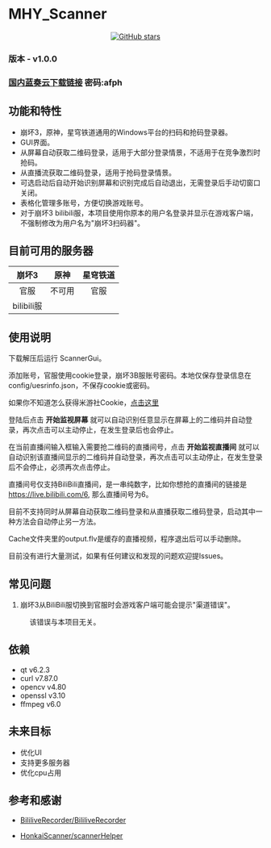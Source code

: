 # MHY_Scanner

<div align="center">

[![GitHub stars](https://img.shields.io/github/stars/Theresa-0328/MHY_Scanner?color=blue&style=for-the-badge)](https://github.com/Theresa-0328/MHY_Scanner/stargazers)
</div>

### **版本 - v1.0.0**

### [国内蓝奏云下载链接](https://wwru.lanzouc.com/b04e121qj) 密码:afph

## 功能和特性
- 崩坏3，原神，星穹铁道通用的Windows平台的扫码和抢码登录器。
- GUI界面。
- 从屏幕自动获取二维码登录，适用于大部分登录情景，不适用于在竞争激烈时抢码。
- 从直播流获取二维码登录，适用于抢码登录情景。
- 可选启动后自动开始识别屏幕和识别完成后自动退出，无需登录后手动切窗口关闭。
- 表格化管理多账号，方便切换游戏账号。
- 对于崩坏3 bilibili服，本项目使用你原本的用户名登录并显示在游戏客户端，不强制修改为用户名为"崩坏3扫码器"。
## 目前可用的服务器
| 崩坏3 | 原神 | 星穹铁道 |
|:-----:|:-----:|:-----:|
| 官服| 不可用 | 官服 |
| bilibili服 |  |  |

## 使用说明
下载解压后运行 ScannerGui。

添加账号，官服使用cookie登录，崩坏3B服账号密码。本地仅保存登录信息在config/uesrinfo.json，不保存cookie或密码。

如果你不知道怎么获得米游社Cookie，[点击这里](./doc/Cookie.md)

登陆后点击 **开始监视屏幕** 就可以自动识别任意显示在屏幕上的二维码并自动登录，再次点击可以主动停止，在发生登录后也会停止。

在当前直播间输入框输入需要抢二维码的直播间号，点击 **开始监视直播间** 就可以自动识别该直播间显示的二维码并自动登录，再次点击可以主动停止，在发生登录后不会停止，必须再次点击停止。

直播间号仅支持BiliBili直播间，是一串纯数字，比如你想抢的直播间的链接是 https://live.bilibili.com/6, 那么直播间号为6。

目前不支持同时从屏幕自动获取二维码登录和从直播获取二维码登录，启动其中一种方法会自动停止另一方法。

Cache文件夹里的output.flv是缓存的直播视频，程序退出后可以手动删除。

目前没有进行大量测试，如果有任何建议和发现的问题欢迎提Issues。

## 常见问题
1. 崩坏3从BiliBili服切换到官服时会游戏客户端可能会提示"渠道错误"。

&emsp;&emsp;&emsp;该错误与本项目无关。
## 依赖
- qt v6.2.3
- curl v7.87.0
- opencv v4.80
- openssl v3.10
- ffmpeg v6.0

## 未来目标
- 优化UI
- 支持更多服务器
- 优化cpu占用

## 参考和感谢
- [BililiveRecorder/BililiveRecorder](https://github.com/BililiveRecorder/BililiveRecorder)

- [HonkaiScanner/scannerHelper](https://github.com/HonkaiScanner/scannerHelper)
